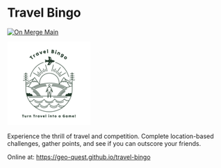 # Travel Bingo

[![On Merge Main](https://github.com/geo-quest/travel-bingo/actions/workflows/on-merge-main.yaml/badge.svg?branch=main)](https://github.com/geo-quest/travel-bingo/actions/workflows/on-merge-main.yaml)

![travel-bingo](public/travel-bingo-logo_192.png)

Experience the thrill of travel and competition. Complete location-based challenges, gather points, and see if you can outscore your friends.

Online at: https://geo-quest.github.io/travel-bingo
